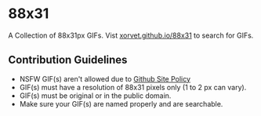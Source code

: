 # 88x31

A Collection of 88x31px GIFs.
Vist [xorvet.github.io/88x31](xorvet.github.io/88x31/index.html) to search for GIFs.

## Contribution Guidelines
- NSFW GIF(s) aren't allowed due to [Github Site Policy](https://docs.github.com/en/site-policy)
- GIF(s) must have a resolution of 88x31 pixels only (1 to 2 px can vary).
- GIF(s) must be original or in the public domain.
- Make sure your GIF(s) are named properly and are searchable.
